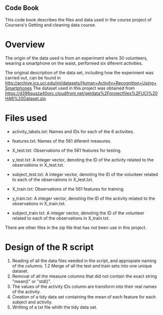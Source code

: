 ## Code Book

This code book describes the files and data used in the course project of Coursera's Getting and cleaning data course.

# Overview

The origin of the data used is from an experiment where 30 volunteers, wearing a smartphone on the waist, performed six diferent activities.

The original description of the data set, including how the experiment was carried out, can be found in http://archive.ics.uci.edu/ml/datasets/Human+Activity+Recognition+Using+Smartphones
The dataset used in this project was obtained from https://d396qusza40orc.cloudfront.net/getdata%2Fprojectfiles%2FUCI%20HAR%20Dataset.zip

# Files used

* activity_labels.txt: Names and IDs for each of the 6 activities.

* features.txt: Names of the 561 diferent measures.

* X_test.txt: Observations of the 561 features for testing.

* y_test.txt: A integer vector, denoting the ID of the activity related to the observations in X_test.txt.

* subject_test.txt: A integer vector, denoting the ID of the volunteer related to each of the observations in X_test.txt.

* X_train.txt: Observations of the 561 features for training.

* y_train.txt: A integer vector, denoting the ID of the activity related to the observations in X_train.txt.

* subject_train.txt: A integer vector, denoting the ID of the volunteer related to each of the observations in X_train.txt.

There are other files in the zip file that has not been use in this project.

# Design of the R script

1. Reading of all the data files needed in the script, and appropiate naming of the columns.
  1.2 Merge of all the test and train sets into one unique dataset.
2. Removal of all the measure columns that did not contain the exact string "mean()" or "std()".
3. The values of the activity IDs column are transform into their real names of the activity.
4. Creation of a tidy data set containing the mean of each feature for each subject and activity.
5. Writting of a txt file whith the tidy data set.
